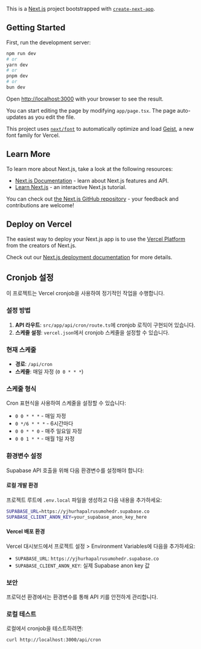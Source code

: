 This is a [Next.js](https://nextjs.org) project bootstrapped with [`create-next-app`](https://nextjs.org/docs/app/api-reference/cli/create-next-app).

## Getting Started

First, run the development server:

```bash
npm run dev
# or
yarn dev
# or
pnpm dev
# or
bun dev
```

Open [http://localhost:3000](http://localhost:3000) with your browser to see the result.

You can start editing the page by modifying `app/page.tsx`. The page auto-updates as you edit the file.

This project uses [`next/font`](https://nextjs.org/docs/app/building-your-application/optimizing/fonts) to automatically optimize and load [Geist](https://vercel.com/font), a new font family for Vercel.

## Learn More

To learn more about Next.js, take a look at the following resources:

- [Next.js Documentation](https://nextjs.org/docs) - learn about Next.js features and API.
- [Learn Next.js](https://nextjs.org/learn) - an interactive Next.js tutorial.

You can check out [the Next.js GitHub repository](https://github.com/vercel/next.js) - your feedback and contributions are welcome!

## Deploy on Vercel

The easiest way to deploy your Next.js app is to use the [Vercel Platform](https://vercel.com/new?utm_medium=default-template&filter=next.js&utm_source=create-next-app&utm_campaign=create-next-app-readme) from the creators of Next.js.

Check out our [Next.js deployment documentation](https://nextjs.org/docs/app/building-your-application/deploying) for more details.

## Cronjob 설정

이 프로젝트는 Vercel cronjob을 사용하여 정기적인 작업을 수행합니다.

### 설정 방법

1. **API 라우트**: `src/app/api/cron/route.ts`에 cronjob 로직이 구현되어 있습니다.
2. **스케줄 설정**: `vercel.json`에서 cronjob 스케줄을 설정할 수 있습니다.

### 현재 스케줄

- **경로**: `/api/cron`
- **스케줄**: 매일 자정 (`0 0 * * *`)

### 스케줄 형식

Cron 표현식을 사용하여 스케줄을 설정할 수 있습니다:

- `0 0 * * *` - 매일 자정
- `0 */6 * * *` - 6시간마다
- `0 0 * * 0` - 매주 일요일 자정
- `0 0 1 * *` - 매월 1일 자정

### 환경변수 설정

Supabase API 호출을 위해 다음 환경변수를 설정해야 합니다:

#### 로컬 개발 환경

프로젝트 루트에 `.env.local` 파일을 생성하고 다음 내용을 추가하세요:

```bash
SUPABASE_URL=https://yjhurhapalrusumohedr.supabase.co
SUPABASE_CLIENT_ANON_KEY=your_supabase_anon_key_here
```

#### Vercel 배포 환경

Vercel 대시보드에서 프로젝트 설정 > Environment Variables에 다음을 추가하세요:

- `SUPABASE_URL`: `https://yjhurhapalrusumohedr.supabase.co`
- `SUPABASE_CLIENT_ANON_KEY`: 실제 Supabase anon key 값

### 보안

프로덕션 환경에서는 환경변수를 통해 API 키를 안전하게 관리합니다.

### 로컬 테스트

로컬에서 cronjob을 테스트하려면:

```bash
curl http://localhost:3000/api/cron
```
